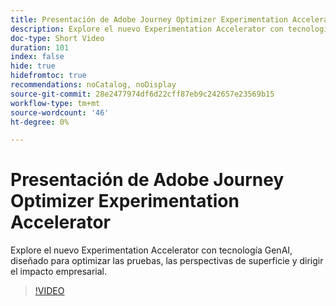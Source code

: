 ```yaml
---
title: Presentación de Adobe Journey Optimizer Experimentation Accelerator
description: Explore el nuevo Experimentation Accelerator con tecnología GenAI, diseñado para optimizar las pruebas, las perspectivas de superficie y dirigir el impacto empresarial.
doc-type: Short Video
duration: 101
index: false
hide: true
hidefromtoc: true
recommendations: noCatalog, noDisplay
source-git-commit: 28e2477974df6d22cff87eb9c242657e23569b15
workflow-type: tm+mt
source-wordcount: '46'
ht-degree: 0%

---
```



# Presentación de Adobe Journey Optimizer Experimentation Accelerator

Explore el nuevo Experimentation Accelerator con tecnología GenAI, diseñado para optimizar las pruebas, las perspectivas de superficie y dirigir el impacto empresarial.

<!-- 62_S531_3442531_100_introducing-the-adobe-journey-optimizer-experimentation-accelerator -->
>[!VIDEO](https://video.tv.adobe.com/v/3460356/?learn=on&enablevpops=true&captions=spa)
